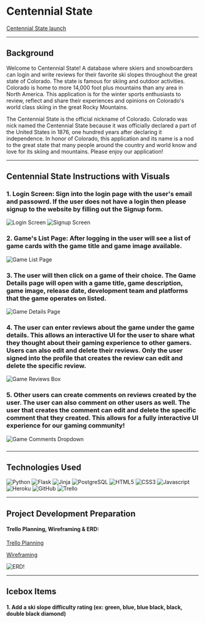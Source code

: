 # Centennial State

[Centennial State launch](https://centennialstate.herokuapp.com/)

***

## Background

Welcome to Centennial State! A database where skiers and snowboarders can login and write reviews for their favorite ski slopes throughout the great state of Colorado. The state is famous for skiing and outdoor activities. Colorado is home to more 14,000 foot plus mountains than any area in North America. This application is for the winter sports enthusiasts to review, reflect and share their experiences and opinions on Colorado's world class skiing in the great Rocky Mountains.

The Centennial State is the official nickname of Colorado. Colorado was nick named the Centennial State because it was officially declared a part of the United States in 1876, one hundred years after declaring it independence. In honor of Colorado, this application and its name is a nod to the great state that many people around the country and world know and love for its skiing and mountains. Please enjoy our application!

***

## Centennial State Instructions with Visuals


### 1. Login Screen: Sign into the login page with the user's email and passowrd. If the user does not have a login then please signup to the website by filling out the Signup form.
![Login Screen](/public/assets/login.png "Login into Great Lakes Games")
![Signup Screen](/public/assets/signup.png "Signup for Great Lakes Games")

### 2. Game's List Page: After logging in the user will see a list of game cards with the game title and game image available.
![Game List Page](/public/assets/game-list.png "Game List Screen")

### 3. The user will then click on a game of their choice. The Game Details page will open with a game title, game description, game image, release date, development team and platforms that the game operates on listed.
![Game Details Page](/public/assets/game-details-page.png "Game Details Page")

### 4. The user can enter reviews about the game under the game details. This allows an interactive UI for the user to share what they thought about their gaming experience to other gamers. Users can also edit and delete their reviews. Only the user signed into the profile that creates the review can edit and delete the specific review.
![Game Reviews Box](/public/assets/add-your-own-review.png "Game Reviews Box")


### 5. Other users can create comments on reviews created by the user. The user can also comment on other users as well. The user that creates the comment can edit and delete the specific comment that they created. This allows for a fully interactive UI experience for our gaming community!
![Game Comments Dropdown](/public/assets/comment-dropdown.png "Game Comments Dropdown")

###

***
## Technologies Used

![Python](https://img.shields.io/badge/Python-FFD43B?style=for-the-badge&logo=python&logoColor=blue)  ![Flask](https://img.shields.io/badge/Flask-000000?style=for-the-badge&logo=flask&logoColor=white)  ![Jinja]()  ![PostgreSQL](https://img.shields.io/badge/PostgreSQL-316192?style=for-the-badge&logo=postgresql&logoColor=white)  ![HTML5](https://img.shields.io/badge/HTML5-E34F26?style=for-the-badge&logo=html5&logoColor=white)  ![CSS3](https://img.shields.io/badge/CSS3-1572B6?style=for-the-badge&logo=css3&logoColor=white)  ![Javascript](https://img.shields.io/badge/JavaScript-F7DF1E?style=for-the-badge&logo=javascript&logoColor=black)  ![Heroku](https://img.shields.io/badge/Heroku-430098?style=for-the-badge&logo=heroku&logoColor=white)  ![GitHub](https://img.shields.io/badge/github-%23121011.svg?style=for-the-badge&logo=github&logoColor=white)  ![Trello](https://img.shields.io/badge/Trello-0052CC?style=for-the-badge&logo=trello&logoColor=white)


***

## Project Development Preparation

#### Trello Planning, Wireframing & ERD:

[Trello Planning](https://trello.com/b/QYNA3SmY/centennial-state-unit-4-project-planning)

[Wireframing](https://whimsical.com/great-lake-gaming-wireframe-WkSLCdR2cWLcebdsFLe6X)

![ERD!](/public/assets/erd-unit-three-project.png "ERD")

***

## Icebox Items

#### 1. Add a ski slope difficulty rating (ex: green, blue, blue black, black, double black diamond)

